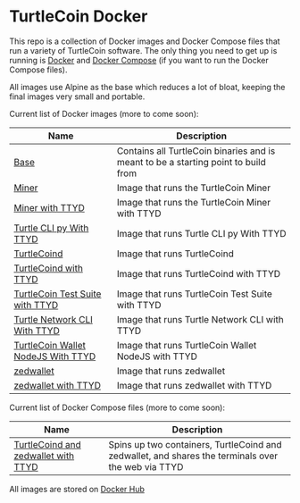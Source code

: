# TurtleCoin Docker

This repo is a collection of Docker images and Docker Compose files that run a variety of TurtleCoin software. The only thing you need to get up is running is [Docker](https://docs.docker.com/install/#supported-platforms) and [Docker Compose](https://docs.docker.com/compose/install/) (if you want to run the Docker Compose files).

All images use Alpine as the base which reduces a lot of bloat, keeping the final images very small and portable.

Current list of Docker images (more to come soon):

| Name | Description |
| --- | --- |
| [Base](dockerfiles/base) | Contains all TurtleCoin binaries and is meant to be a starting point to build from |
| [Miner](dockerfiles/miner) | Image that runs the TurtleCoin Miner|
| [Miner with TTYD](dockerfiles/miner-ttyd) | Image that runs the TurtleCoin Miner with TTYD |
| [Turtle CLI py With TTYD](dockerfiles/turtle-cli-py-ttyd) | Image that runs Turtle CLI py With TTYD |
| [TurtleCoind](dockerfiles/turtlecoind) | Image that runs TurtleCoind |
| [TurtleCoind with TTYD](dockerfiles/turtlecoind-ttyd) | Image that runs TurtleCoind with TTYD |
| [TurtleCoin Test Suite with TTYD](dockerfiles/turtlecoin-test-suite-ttyd) | Image that runs TurtleCoin Test Suite with TTYD |
| [Turtle Network CLI With TTYD ](dockerfiles/turtle-network-cli-ttyd) | Image that runs Turtle Network CLI with TTYD |
| [TurtleCoin Wallet NodeJS With TTYD ](dockerfiles/turtlecoin-wallet-nodejs-ttyd) | Image that runs TurtleCoin Wallet NodeJS with TTYD |
| [zedwallet](dockerfiles/zedwallet) | Image that runs zedwallet |
| [zedwallet with TTYD](dockerfiles/zedwallet-ttyd) | Image that runs zedwallet with TTYD |

Current list of Docker Compose files (more to come soon):

| Name | Description |
| --- | --- |
| [TurtleCoind and zedwallet with TTYD](docker-compose/turtlecoind-zedwallet-ttyd) | Spins up two containers, TurtleCoind and zedwallet, and shares the terminals over the web via TTYD |

All images are stored on [Docker Hub](https://cloud.docker.com/u/andrewnk/repository/docker/andrewnk/turtlecoin)